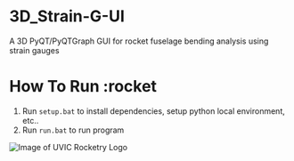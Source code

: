 # 3D_Strain-G-UI

A 3D PyQT/PyQTGraph GUI for rocket fuselage bending analysis using strain gauges

# How To Run :rocket

1. Run `setup.bat` to install dependencies, setup python local environment, etc..
2. Run `run.bat` to run program

![Image of UVIC Rocketry Logo](https://avatars.githubusercontent.com/u/22313299?s=200&v=4)
